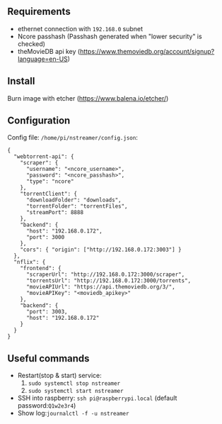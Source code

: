 ## Requirements

- ethernet connection with `192.168.0` subnet
- Ncore passhash (Passhash generated when "lower security" is checked)
- theMovieDB api key (https://www.themoviedb.org/account/signup?language=en-US)

## Install

Burn image with etcher (https://www.balena.io/etcher/)

## Configuration

Config file: `/home/pi/nstreamer/config.json`:

```
{
  "webtorrent-api": {
    "scraper": {
      "username": "<ncore_username>",
      "password": "<ncore_passhash>",
      "type": "ncore"
    },
    "torrentClient": {
      "downloadFolder": "downloads",
      "torrentFolder": "torrentFiles",
      "streamPort": 8888
    },
    "backend": {
      "host": "192.168.0.172",
      "port": 3000
    },
    "cors": { "origin": ["http://192.168.0.172:3003"] }
  },
  "nflix": {
    "frontend": {
      "scraperUrl": "http://192.168.0.172:3000/scraper",
      "torrentsUrl": "http://192.168.0.172:3000/torrents",
      "movieAPIUrl": "https://api.themoviedb.org/3/",
      "movieAPIKey": "<moviedb_apikey>"
    },
    "backend": {
      "port": 3003,
      "host": "192.168.0.172"
    }
  }
}
```

## Useful commands

- Restart(stop & start) service:
  1. `sudo systemctl stop nstreamer`
  2. `sudo systemctl start nstreamer`
- SSH into raspberry: `ssh pi@raspberrypi.local` (default password:`Q1w2e3r4`)
- Show log:`journalctl -f -u nstreamer`
